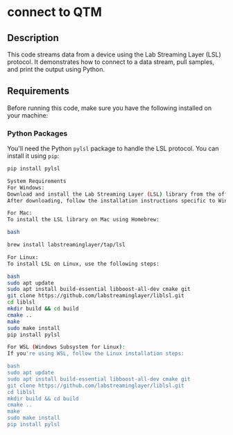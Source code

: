 
# connect to QTM

## Description
This code streams data from a device using the Lab Streaming Layer (LSL) protocol. It demonstrates how to connect to a data stream, pull samples, and print the output using Python.

## Requirements

Before running this code, make sure you have the following installed on your machine:

### Python Packages
You'll need the Python `pylsl` package to handle the LSL protocol. You can install it using `pip`:
```bash
pip install pylsl

System Requirements
For Windows:
Download and install the Lab Streaming Layer (LSL) library from the official GitHub releases page.
After downloading, follow the installation instructions specific to Windows.

For Mac:
To install the LSL library on Mac using Homebrew:

bash

brew install labstreaminglayer/tap/lsl

For Linux:
To install LSL on Linux, use the following steps:

bash
sudo apt update
sudo apt install build-essential libboost-all-dev cmake git
git clone https://github.com/labstreaminglayer/liblsl.git
cd liblsl
mkdir build && cd build
cmake ..
make
sudo make install
pip install pylsl

For WSL (Windows Subsystem for Linux):
If you're using WSL, follow the Linux installation steps:

bash
sudo apt update
sudo apt install build-essential libboost-all-dev cmake git
git clone https://github.com/labstreaminglayer/liblsl.git
cd liblsl
mkdir build && cd build
cmake ..
make
sudo make install
pip install pylsl